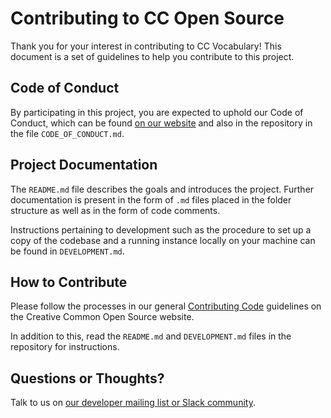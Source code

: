# Contributing to CC Open Source

Thank you for your interest in contributing to CC Vocabulary! This document is
a set of guidelines to help you contribute to this project.

## Code of Conduct

By participating in this project, you are expected to uphold our Code of
Conduct, which can be found [on our website][code_of_conduct] and also in the
repository in the file `CODE_OF_CONDUCT.md`.

[code_of_conduct]:https://creativecommons.github.io/community/code-of-conduct/

## Project Documentation

The `README.md` file describes the goals and introduces the project. Further
documentation is present in the form of `.md` files placed in the folder
structure as well as in the form of code comments. 

Instructions pertaining to development such as the procedure to set up a copy of
the codebase and a running instance locally on your machine can be found in
`DEVELOPMENT.md`.

## How to Contribute

Please follow the processes in our general [Contributing Code][contributing]
guidelines on the Creative Common Open Source website.

In addition to this, read the `README.md` and `DEVELOPMENT.md` files in the 
repository for instructions.

[contributing]:https://creativecommons.github.io/contributing-code/

## Questions or Thoughts?

Talk to us on [our developer mailing list or Slack community][community].

[community]:https://creativecommons.github.io/community/
